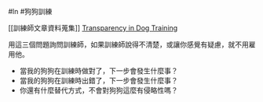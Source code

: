 #ln #狗狗訓練 

[[訓練師文章資料蒐集]]
[Transparency in Dog Training](https://www.youtube.com/watch?v=XKyLqv4Q5kI)

用這三個問題詢問訓練師，如果訓練師說得不清楚，或讓你感覺有疑慮，就不用雇用他。

- 當我的狗狗在訓練時做對了，下一步會發生什麼事？
- 當我的狗狗在訓練時出錯了，下一步會發生什麼事？
- 你還有什麼替代方式，不會對狗狗這麼有侵略性嗎？

